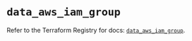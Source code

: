 # `data_aws_iam_group`

Refer to the Terraform Registry for docs: [`data_aws_iam_group`](https://registry.terraform.io/providers/hashicorp/aws/4.67.0/docs/data-sources/iam_group).
